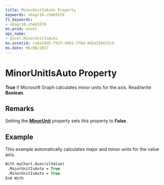 ```yaml
---
title: MinorUnitIsAuto Property
keywords: vbagr10.chm65576
f1_keywords:
- vbagr10.chm65576
ms.prod: excel
api_name:
- Excel.MinorUnitIsAuto
ms.assetid: ca6a18d5-f93f-4801-7704-4d3a25b633cb
ms.date: 06/08/2017
---
```



# MinorUnitIsAuto Property

 **True** if Microsoft Graph calculates minor units for the axis. Read/write **Boolean**.


## Remarks

Setting the  **[MinorUnit](Excel.MinorUnit.md)** property sets this property to  **False**.


## Example

This example automatically calculates major and minor units for the value axis.


```vb
With myChart.Axes(xlValue) 
 .MajorUnitIsAuto = True 
 .MinorUnitIsAuto = True 
End With
```


